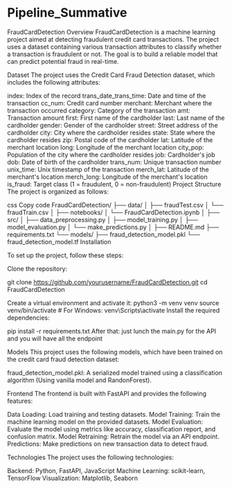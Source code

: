 # Pipeline_Summative

FraudCardDetection
Overview
FraudCardDetection is a machine learning project aimed at detecting fraudulent credit card transactions. The project uses a dataset containing various transaction attributes to classify whether a transaction is fraudulent or not. The goal is to build a reliable model that can predict potential fraud in real-time.

Dataset
The project uses the Credit Card Fraud Detection dataset, which includes the following attributes:

index: Index of the record
trans_date_trans_time: Date and time of the transaction
cc_num: Credit card number
merchant: Merchant where the transaction occurred
category: Category of the transaction
amt: Transaction amount
first: First name of the cardholder
last: Last name of the cardholder
gender: Gender of the cardholder
street: Street address of the cardholder
city: City where the cardholder resides
state: State where the cardholder resides
zip: Postal code of the cardholder
lat: Latitude of the merchant location
long: Longitude of the merchant location
city_pop: Population of the city where the cardholder resides
job: Cardholder's job
dob: Date of birth of the cardholder
trans_num: Unique transaction number
unix_time: Unix timestamp of the transaction
merch_lat: Latitude of the merchant's location
merch_long: Longitude of the merchant's location
is_fraud: Target class (1 = fraudulent, 0 = non-fraudulent)
Project Structure
The project is organized as follows:

css
Copy code
FraudCardDetection/
├── data/
│   ├── fraudTest.csv
│   └── fraudTrain.csv
│
├── notebooks/
│   └── FraudCardDetection.ipynb
│
├── src/
│   ├── data_preprocessing.py
│   ├── model_training.py
│   ├── model_evaluation.py
│   └── make_predictions.py
│
├── README.md
├── requirements.txt
└── models/
    ├── fraud_detection_model.pkl
    └── fraud_detection_model.tf
Installation

To set up the project, follow these steps:

Clone the repository:

git clone https://github.com/yourusername/FraudCardDetection.git
cd FraudCardDetection

Create a virtual environment and activate it:
python3 -m venv venv
source venv/bin/activate  # For Windows: venv\Scripts\activate
Install the required dependencies:

pip install -r requirements.txt
 After that:
just lunch the main.py for the API and you will have all the endpoint


Models
This project uses the following models, which have been trained on the credit card fraud detection dataset:

fraud_detection_model.pkl: A serialized model trained using a classification algorithm (Using vanilla model and RandonForest).

Frontend
The frontend is built with FastAPI and provides the following features:

Data Loading: Load training and testing datasets.
Model Training: Train the machine learning model on the provided datasets.
Model Evaluation: Evaluate the model using metrics like accuracy, classification report, and confusion matrix.
Model Retraining: Retrain the model via an API endpoint.
Predictions: Make predictions on new transaction data to detect fraud.

Technologies
The project uses the following technologies:

Backend: Python, FastAPI, JavaScript
Machine Learning: scikit-learn, TensorFlow
Visualization: Matplotlib, Seaborn
